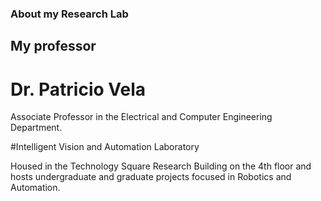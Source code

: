 ### About my Research Lab

## My professor

# Dr. Patricio Vela

Associate Professor in the Electrical and Computer Engineering Department.

#Intelligent Vision and Automation Laboratory

Housed in the Technology Square Research Building on the 4th floor and hosts undergraduate and graduate projects focused in Robotics and Automation.
